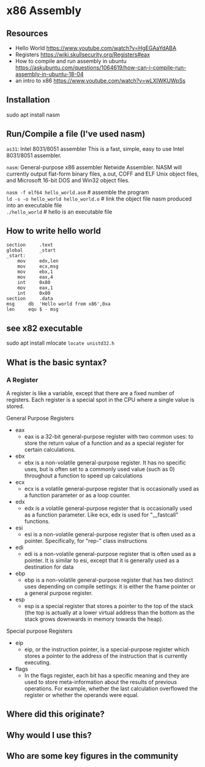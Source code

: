 # x86 Assembly
## Resources
- Hello World https://www.youtube.com/watch?v=HgEGAaYdABA
- Registers https://wiki.skullsecurity.org/Registers#eax
- How to compile and run assembly in ubuntu https://askubuntu.com/questions/1064619/how-can-i-compile-run-assembly-in-ubuntu-18-04
- an intro to x86 https://www.youtube.com/watch?v=wLXIWKUWpSs
## Installation
sudo apt install nasm  
## Run/Compile a file (I've used nasm)

`as31`: Intel 8031/8051 assembler
This is a fast, simple, easy to use Intel 8031/8051 assembler.

`nasm`: General-purpose x86 assembler
Netwide Assembler. NASM will currently output flat-form binary files, a.out, COFF and ELF Unix object files, and Microsoft 16-bit DOS and Win32 object files.

`nasm -f elf64 hello_world.asm` # assemble the program  
`ld -s -o hello_world hello_world.o` # link the object file nasm produced into an executable file  
`./hello_world` # hello is an executable file

## How to write hello world
```
section     .text
global      _start 
_start: 
    mov     edx,len   
    mov     ecx,msg   
    mov     ebx,1   
    mov     eax,4   
    int     0x80   
    mov     eax,1  
    int     0x80   
section     .data
msg     db  'Hello world from x86',0xa  
len     equ $ - msg   
```

## see x82 executable 
sudo apt install mlocate
`locate unistd32.h`

## What is the basic syntax?
### A Register
A register is like a variable, except that there are a fixed number of registers. Each register is a special spot in the CPU where a single value is stored. 

General Purpose Registers

- eax
    - eax is a 32-bit general-purpose register with two common uses: to store the return value of a function and as a special register for certain calculations.
- ebx
    - ebx is a non-volatile general-purpose register. It has no specific uses, but is often set to a commonly used value (such as 0) throughout a function to speed up calculations
- ecx
    - ecx is a volatile general-purpose register that is occasionally used as a function parameter or as a loop counter. 
- edx
    - edx is a volatile general-purpose register that is occasionally used as a function parameter. Like ecx, edx is used for "__fastcall" functions. 
- esi
    - esi is a non-volatile general-purpose register that is often used as a pointer. Specifically, for "rep-" class instructions
- edi
    - edi is a non-volatile general-purpose register that is often used as a pointer. It is similar to esi, except that it is generally used as a destination for data
- ebp
    - ebp is a non-volatile general-purpose register that has two distinct uses depending on compile settings: it is either the frame pointer or a general purpose register. 
- esp
    - esp is a special register that stores a pointer to the top of the stack (the top is actually at a lower virtual address than the bottom as the stack grows downwards in memory towards the heap).

Special purpose Registers

- eip
    - eip, or the instruction pointer, is a special-purpose register which stores a pointer to the address of the instruction that is currently executing.
- flags
    - In the flags register, each bit has a specific meaning and they are used to store meta-information about the results of previous operations. For example, whether the last calculation overflowed the register or whether the operands were equal.

## Where did this originate?
## Why would I use this?
## Who are some key figures in the community